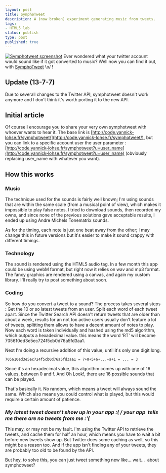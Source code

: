 ```yaml
---
layout: post
title: SymphoTweet
description: A (now broken) experiment generating music from tweets.
tags:
- HTML5 lab
status: publish
type: post
published: true
---
```

[![Symphotweet screenshot](http://yannick-lohse.fr/wp-content/uploads/2010/06/symphotweet-300x133.jpg "symphotweet")](http://yannick-lohse.fr/2010/06/symphotweet/)
Ever wondered what your twitter account would sound like if it got converted to music? Well now you can find it out, with [SymphoTweet](http://code.yannick-lohse.fr/symphotweet/ "Twitter Symphony") \o/ !

## Update (13-7-7)

Due to severall changes to the Twitter API, symphotweet doesn't work anymore and I don't think it's worth porting it to the new API.

## Initial article

Of course I encourage you to share your very own symphotweet with whoever wants to hear it. The base link is [http://code.yannick-lohse.fr/symphotweet/](http://code.yannick-lohse.fr/symphotweet/), but you can link to a specific account user the user parameter : [http://code.yannick-lohse.fr/symphotweet?u=user_name](http://code.yannick-lohse.fr/symphotweet?u=user_name) (obviously replacing user_name with whatever you want).

## How this works

### Music

The technique used for the sounds is fairly well known; I'm using sounds that are within the same scale (from a musical point of view), which makes it impossible to play false notes. I tried to download sounds, then recorded my owns, and since none of the previous solutions gave acceptable results, I ended up using Andre Michels Tonematrix sounds.

As for the timing, each note is just one beat away from the other; I may change this in future versions but it's easier to make it sound crappy with different timings.

### Technology

The sound is rendered using the HTML5 audio tag. In a few month this app could be using webM format, but right now it relies on wav and mp3 format. The fancy graphics are rendered using a canvas, and again my custom library. I'll really try to post something about soon.

### Coding

So how do you convert a tweet to a sound? The process takes several steps :
Get the 10 or so latest tweets from an user.
Split each word of each tweet apart. Since the Twitter Search API doesn't return tweets that are older than about a week, results for an not too active users usually don't feature a lot of tweets, splitting them allows to have a decent amount of notes to play.
Now each word is taken individually and hashed using the md5 algorithm, which outputs a hexadecimal value. this means the word 'RT' will become 705610ed3e5ec724f5cb0d76a5fd3aa1.

Next I'm doing a recursive addition of this value, until it's only one digit long.

    705610ed3e5ec724f5cb0d76a5fd3aa1 = 7+0+5+6+...+a+1 = ... = 3

Since it's an hexadecimal value, this algorithm comes up with one of 16 values, between 0 and f. And Oh Look!, there are 16 possible sounds that can be played.

That's basically it. No random, which means a tweet will always sound the same. Which also means you could control what is played, but this would require a certain amount of patience.

### *My latest tweet doesn't show up in your app :( / your app  tells me there are no tweets from me :'(*

This may, or may not be my fault. I'm using the Twitter API to retrieve the tweets, and cache them for half an hour, which means you have to wait a bit before new tweets show up. But Twitter does some caching as well, so this might be a reason too. And if the app isn't finding any of your tweets, they are probably too old to be found by the API.

But hey, to solve this, you can just tweet something new like… wait…  about symphotweet?
